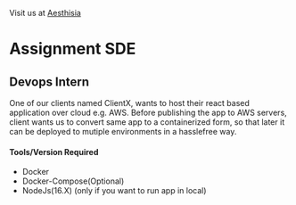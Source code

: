 Visit us at [Aesthisia](https://aesthisia.com)

# Assignment SDE 
## Devops Intern

One of our clients named ClientX, wants to host their react based application over cloud e.g. AWS. Before publishing the app to AWS servers, client wants us to convert same app to a containerized form, so that later it can be deployed to mutiple environments in a hasslefree way. 

#### Tools/Version Required
- Docker
- Docker-Compose(Optional)
- NodeJs(16.X) (only if you want to run app in local)
